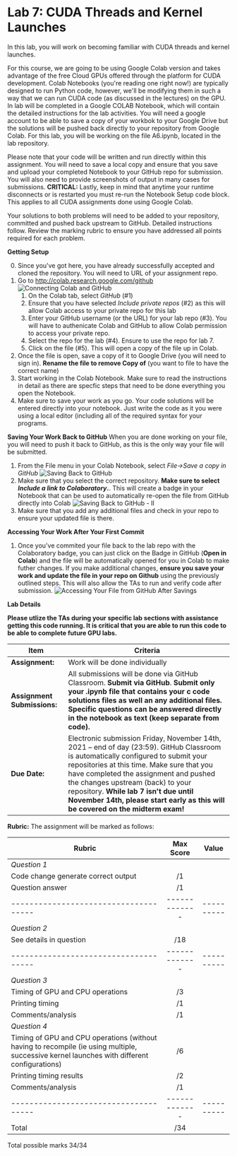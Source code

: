 # Lab 7: CUDA Threads and Kernel Launches

In this lab, you will work on becoming familiar with CUDA threads and kernel launches.  

For this course, we are going to be using Google Colab version and takes advantage of the free Cloud GPUs offered through the platform for CUDA development. Colab Notebooks (you're reading one right now!) are typically designed to run Python code, however, we'll be modifying them in such a way that we can run CUDA code (as discussed in the lectures) on the GPU.  In lab will be completed in a Google COLAB Notebook, which will contain the detailed instructions for the lab activities.  You will need a google account to be able to save a copy of your workbok to your Google Drive but the solutions will be pushed back directly to your repository from Google Colab.  For this lab, you will be working on the file A6.ipynb, located in the lab repository. 

Please note that your code will be written and run directly within this assignment. You will need to save a local copy and ensure that you save and upload your completed Notebook to your GitHub repo for submission. You will also need to provide screenshots of output in many cases for submissions.
**CRITICAL:** Lastly, keep in mind that anytime your runtime disconnects or is restarted you must re-run the Notebook Setup code block. This applies to all CUDA assignments done using Google Colab.

Your solutions to both problems will need to be added to your repository, committed and pushed back upstream to GitHub. Detailed instructions follow. Review the marking rubric to ensure you have addressed all points required for each problem.

**Getting Setup**

0. Since you've got here, you have already successfully accepted and cloned the repository.  You will need to URL of your assignment repo.  
1. Go to http://colab.research.google.com/github
![Connecting Colab and GitHub](/img/colab-setup.png)
    1. On the Colab tab, select *GitHub* (#1)
    2. Ensure that you have selected *Include private repos* (#2) as this will allow Colab access to your private repo for this lab
    3. Enter your GitHub username (or the URL) for your lab repo (#3).  You will have to authenicate Colab and GitHub to allow Colab permission to access your private repo.  
    4.  Select the repo for the lab (#4).  Ensure to use the repo for lab 7.
    5.  Click on the file (#5).  This will open a copy of the file up in Colab.  
2. Once the file is open, save a copy of it to Google Drive (you will need to sign in).  **Rename the file to remove Copy of** (you want to file to have the correct name)
3. Start working in the Colab Notebook.  Make sure to read the instructions in detail as there are specfic steps that need to be done everything you open the Notebook.  
4. Make sure to save your work as you go.  Your code solutions will be entered directly into your notebook.  Just write the code as it you were using a local editor (including all of the required syntax for your programs.

**Saving Your Work Back to GitHub**
When you are done working on your file, you will need to push it back to GitHub, as this is the only way your file will be submitted. 

1. From the File menu in your Colab Notebook, select *File->Save a copy in GitHub*
![Saving Back to GitHub](/img/save-back-to-github.png)
2. Make sure that you select the correct repository.  **Make sure to select *Include a link to Colaboratory*.**. This will create a badge in your Notebook that can be used to automatically re-open the file from GitHub directly into Colab
![Saving Back to GitHub - II](/img/save-back-to-github-II.png)
3. Make sure that you add any additional files and check in your repo to ensure your updated file is there. 

**Accessing Your Work After Your First Commit**
1. Once you've commited your file back to the lab repo with the Colaboratory badge, you can just click on the Badge in GitHub (**Open in Colab**) and the file will be automatically opened for you in Colab to make futher changes.  If you make additional changes, **ensure you save your work and update the file in your repo on Github** using the previously outlined steps.    This will also allow the TAs to run and verify code after submission. 
![Accessing Your File from GitHub After Savings](/img/github-commit.png)

**Lab Details**

**Please utlize the TAs during your specific lab sections with assistance getting this code running.  It is critical that you are able to run this code to be able to complete future GPU labs.**

| **Item**            | **Criteria** |
|----------------|---------------|
|**Assignment:** | Work will be done individually|
|**Assignment Submissions:**| All submissions will be done via GitHub Classroom. **Submit via GitHub**. **Submit only your .ipynb file that contains your c code solutions files as well an any additional files.  Specific questions can be answered directly in the notebook as text (keep separate from code).**|
|**Due Date:**| Electronic submission Friday, November 14th, 2021 – end of day (23:59).  GitHub Classroom is automatically configured to submit your repositories at this time.  Make sure that you have completed the assignment and pushed the changes upstream (back) to your repository.  **While lab 7 isn't due until November 14th, please start early as this will be covered on the midterm exam!**|

**Rubric:** The assignment will be marked as follows:

| **Rubric**                          | **Max Score** | **Value**  |
|-------------------------------------|:-------------:|:----------:|
|*Question 1*                         |               |            |                                                                           
|  Code change generate correct output | /1 |
|  Question answer        | /1  |
|-------------------------------------|-------------|----------|
|*Question 2*                         |               |            |              
| See details in question     |  /18 |  |
|-------------------------------------|-------------|----------|
|*Question 3*                         |               |            |            
| Timing of GPU and CPU operations   | /3| |
| Printing timing   | /1 |  |
| Comments/analysis  | /1 |  |
|*Question 4*                         |               |            |        
| Timing of GPU and CPU operations (without having to recompile (ie using multiple, successive kernel launches with different configurations) | /6 |  |
| Printing timing results | /2 |  |
| Comments/analysis   | /1 |   | 
|-------------------------------------|-------------|----------|
|Total                                |       /34     |            |

Total possible marks 34/34
